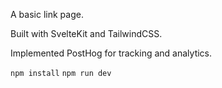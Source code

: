A basic link page. 

Built with SvelteKit and TailwindCSS.

Implemented PostHog for tracking and analytics. 

`npm install`
`npm run dev`
